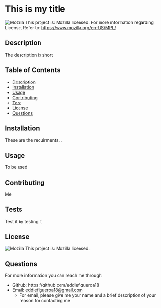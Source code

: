 
# This is my title
![Mozilla](https://img.shields.io/badge/License-Mozilla-yellowg) This project is: Mozilla licensed.
For more information regarding License, Refer to:  https://www.mozilla.org/en-US/MPL/
## Description
The description is short
## Table of Contents 
* [Description](#Description)
* [Installation](#Installation)
* [Usage](#Usage)
* [Contributing](#Contributing)
* [Test](#Tests)
* [License](#License)
* [Questions](#Questions)
## Installation
These are the requirments...
## Usage
To be used
## Contributing
Me
## Tests
Test it by testing it
## License 
![Mozilla](https://img.shields.io/badge/License-Mozilla-yellowg) This project is: Mozilla licensed.
## Questions
For more information you can reach me through:
* Github: https://github.com/eddiefigueroa18
* Email: eddiefigueroa18@gmail.com
    - For email, please give me your name and a brief description of your reason for contacting me 